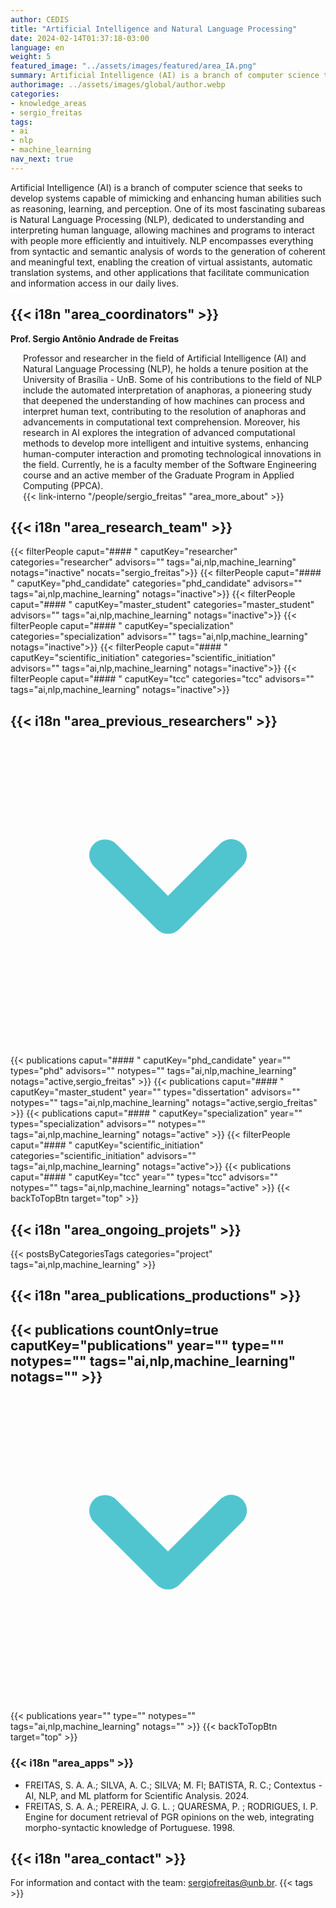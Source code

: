 ```yaml
---
author: CEDIS
title: "Artificial Intelligence and Natural Language Processing"
date: 2024-02-14T01:37:18-03:00
language: en
weight: 5
featured_image: "../assets/images/featured/area_IA.png"
summary: Artificial Intelligence (AI) is a branch of computer science that seeks to develop systems capable of mimicking and enhancing human abilities such as reasoning, learning, and perception. One of its most fascinating subareas is Natural Language Processing (NLP).
authorimage: ../assets/images/global/author.webp
categories:
- knowledge_areas
- sergio_freitas
tags: 
- ai
- nlp
- machine_learning
nav_next: true
---
```

<div id="top"></div>

Artificial Intelligence (AI) is a branch of computer science that seeks to develop systems capable of mimicking and enhancing human abilities such as reasoning, learning, and perception. One of its most fascinating subareas is Natural Language Processing (NLP), dedicated to understanding and interpreting human language, allowing machines and programs to interact with people more efficiently and intuitively. NLP encompasses everything from syntactic and semantic analysis of words to the generation of coherent and meaningful text, enabling the creation of virtual assistants, automatic translation systems, and other applications that facilitate communication and information access in our daily lives.

## {{< i18n "area_coordinators" >}}

**Prof. Sergio Antônio Andrade de Freitas**
<div style="margin-left: 20px;">
Professor and researcher in the field of Artificial Intelligence (AI) and Natural Language Processing (NLP), he holds a tenure position at the University of Brasília - UnB. Some of his contributions to the field of NLP include the automated interpretation of anaphoras, a pioneering study that deepened the understanding of how machines can process and interpret human text, contributing to the resolution of anaphoras and advancements in computational text comprehension. Moreover, his research in AI explores the integration of advanced computational methods to develop more intelligent and intuitive systems, enhancing human-computer interaction and promoting technological innovations in the field. Currently, he is a faculty member of the Software Engineering course and an active member of the Graduate Program in Applied Computing (PPCA).
<br>
{{< link-interno "/people/sergio_freitas" "area_more_about" >}}
</div>

## {{< i18n "area_research_team" >}}
{{< filterPeople caput="#### " caputKey="researcher" categories="researcher" advisors="" tags="ai,nlp,machine_learning" notags="inactive" nocats="sergio_freitas">}}
{{< filterPeople caput="#### " caputKey="phd_candidate" categories="phd_candidate" advisors="" tags="ai,nlp,machine_learning" notags="inactive">}}
{{< filterPeople caput="#### " caputKey="master_student" categories="master_student" advisors="" tags="ai,nlp,machine_learning" notags="inactive">}}
{{< filterPeople caput="#### " caputKey="specialization" categories="specialization" advisors="" tags="ai,nlp,machine_learning" notags="inactive">}}
{{< filterPeople caput="#### " caputKey="scientific_initiation" categories="scientific_initiation" advisors="" tags="ai,nlp,machine_learning" notags="inactive">}}
{{< filterPeople caput="#### " caputKey="tcc" categories="tcc" advisors="" tags="ai,nlp,machine_learning" notags="inactive">}}

<div id="previous-collaborators" x-data="{ showPrevious: false }">
    <h2 id="former-collaborators-title" @click="showPrevious = !showPrevious" class="text-xl font-bold mb-2 cursor-pointer flex items-center text-primary-900">
      {{< i18n "area_previous_researchers" >}}
      <svg :class="{'rotate-0': !showPrevious, 'rotate-180': showPrevious}" class="ml-2 h-5 w-5 transform transition-transform duration-200" xmlns="http://www.w3.org/2000/svg" viewBox="0 0 20 20" fill="#51C5CF"><path fill-rule="evenodd" d="M5.293 7.293a1 1 0 011.414 0L10 10.586l3.293-3.293a1 1 0 111.414 1.414l-4 4a1 1 0 01-1.414 0l-4-4a1 1 0 010-1.414z" clip-rule="evenodd" /></svg>
    </h2>
    <div x-show="showPrevious" x-cloak>
    {{< publications caput="#### " caputKey="phd_candidate"  year="" types="phd" advisors="" notypes="" tags="ai,nlp,machine_learning" notags="active,sergio_freitas" >}}
    {{< publications caput="#### " caputKey="master_student" year="" types="dissertation" advisors="" notypes="" tags="ai,nlp,machine_learning" notags="active,sergio_freitas" >}}
    {{< publications caput="#### " caputKey="specialization" year="" types="specialization" advisors="" notypes="" tags="ai,nlp,machine_learning" notags="active" >}}
    {{< filterPeople caput="#### " caputKey="scientific_initiation" categories="scientific_initiation" advisors="" tags="ai,nlp,machine_learning" notags="active">}}
    {{< publications caput="#### " caputKey="tcc" year="" types="tcc" advisors="" notypes="" tags="ai,nlp,machine_learning" notags="active" >}}
    {{< backToTopBtn target="top" >}}
    </div>
  </div>

## {{< i18n "area_ongoing_projets" >}}

{{< postsByCategoriesTags categories="project" tags="ai,nlp,machine_learning" >}}

## {{< i18n "area_publications_productions" >}}

<div id="npublications-section" x-data="{ showPublications: false }">
    <h2 id="npublications-title" @click="showPublications = !showPublications" class="text-xl font-bold mb-2 cursor-pointer flex items-center text-primary-900">
      {{< publications countOnly=true caputKey="publications" year="" type="" notypes="" tags="ai,nlp,machine_learning" notags="" >}}
      <svg :class="{'rotate-0': !showPublications, 'rotate-180': showPublications}" class="ml-2 h-5 w-5 transform transition-transform duration-200" xmlns="http://www.w3.org/2000/svg" viewBox="0 0 20 20" fill="#51C5CF"><path fill-rule="evenodd" d="M5.293 7.293a1 1 0 011.414 0L10 10.586l3.293-3.293a1 1 0 111.414 1.414l-4 4a1 1 0 01-1.414 0l-4-4a1 1 0 010-1.414z" clip-rule="evenodd" /></svg>
    </h2>
    <div x-show="showPublications" x-cloak>
      {{< publications year="" type="" notypes="" tags="ai,nlp,machine_learning" notags="" >}} 
      {{< backToTopBtn target="top" >}}
    </div>
</div>

### {{< i18n "area_apps" >}}
- FREITAS, S. A. A.; SILVA, A. C.; SILVA; M. Fl; BATISTA, R. C.; Contextus - AI, NLP, and ML platform for Scientific Analysis. 2024.
- FREITAS, S. A. A.; PEREIRA, J. G. L. ; QUARESMA, P. ; RODRIGUES, I. P. Engine for document retrieval of PGR opinions on the web, integrating morpho-syntactic knowledge of Portuguese. 1998.

## {{< i18n "area_contact" >}}
For information and contact with the team: [sergiofreitas@unb.br](mailto:sergiofreitas@unb.br).
{{< tags >}}